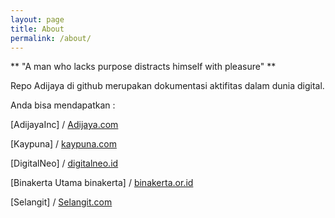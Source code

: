 ```yaml
---
layout: page
title: About
permalink: /about/
---
```

** "A man who lacks purpose distracts himself with pleasure" **

Repo Adijaya di github merupakan dokumentasi aktifitas dalam dunia digital.

Anda bisa mendapatkan :

[AdijayaInc] /
[Adijaya.com](https://www.adijaya.com)

[Kaypuna] /
[kaypuna.com](https://kaypuna.com)

[DigitalNeo] /
[digitalneo.id](https://digitalneo.id)

[Binakerta Utama binakerta] /
[binakerta.or.id](https://binakerta.or.id)

[Selangit] /
[Selangit.com](https://selangit.com)
